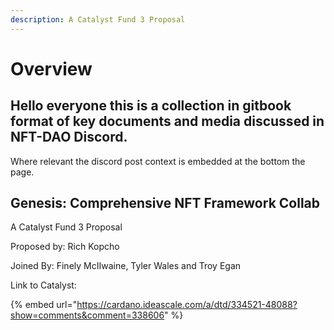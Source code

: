 ```yaml
---
description: A Catalyst Fund 3 Proposal
---
```


# Overview

## Hello everyone this is a collection in gitbook format of key documents and media discussed in NFT-DAO Discord.

Where relevant the discord post context is embedded at the bottom the page.

## Genesis: Comprehensive NFT Framework Collab

A Catalyst Fund 3 Proposal

Proposed by: Rich Kopcho

Joined By: Finely McIIwaine, Tyler Wales and Troy Egan

Link to Catalyst:

{% embed url="https://cardano.ideascale.com/a/dtd/334521-48088?show=comments&comment=338606" %}









## 

